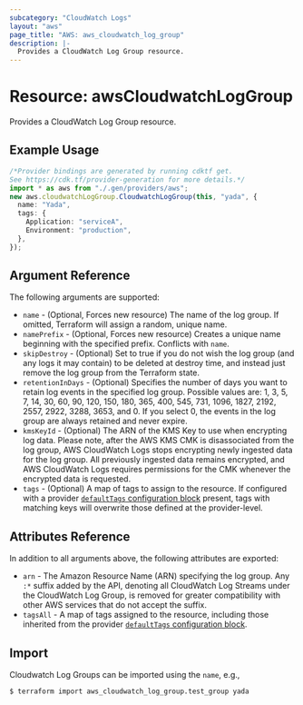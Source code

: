 ```yaml
---
subcategory: "CloudWatch Logs"
layout: "aws"
page_title: "AWS: aws_cloudwatch_log_group"
description: |-
  Provides a CloudWatch Log Group resource.
---
```


# Resource: awsCloudwatchLogGroup

Provides a CloudWatch Log Group resource.

## Example Usage

```typescript
/*Provider bindings are generated by running cdktf get.
See https://cdk.tf/provider-generation for more details.*/
import * as aws from "./.gen/providers/aws";
new aws.cloudwatchLogGroup.CloudwatchLogGroup(this, "yada", {
  name: "Yada",
  tags: {
    Application: "serviceA",
    Environment: "production",
  },
});

```

## Argument Reference

The following arguments are supported:

* `name` - (Optional, Forces new resource) The name of the log group. If omitted, Terraform will assign a random, unique name.
* `namePrefix` - (Optional, Forces new resource) Creates a unique name beginning with the specified prefix. Conflicts with `name`.
* `skipDestroy` - (Optional) Set to true if you do not wish the log group (and any logs it may contain) to be deleted at destroy time, and instead just remove the log group from the Terraform state.
* `retentionInDays` - (Optional) Specifies the number of days
  you want to retain log events in the specified log group.  Possible values are: 1, 3, 5, 7, 14, 30, 60, 90, 120, 150, 180, 365, 400, 545, 731, 1096, 1827, 2192, 2557, 2922, 3288, 3653, and 0.
  If you select 0, the events in the log group are always retained and never expire.
* `kmsKeyId` - (Optional) The ARN of the KMS Key to use when encrypting log data. Please note, after the AWS KMS CMK is disassociated from the log group,
  AWS CloudWatch Logs stops encrypting newly ingested data for the log group. All previously ingested data remains encrypted, and AWS CloudWatch Logs requires
  permissions for the CMK whenever the encrypted data is requested.
* `tags` - (Optional) A map of tags to assign to the resource. If configured with a provider [`defaultTags` configuration block](https://registry.terraform.io/providers/hashicorp/aws/latest/docs#default_tags-configuration-block) present, tags with matching keys will overwrite those defined at the provider-level.

## Attributes Reference

In addition to all arguments above, the following attributes are exported:

* `arn` - The Amazon Resource Name (ARN) specifying the log group. Any `:*` suffix added by the API, denoting all CloudWatch Log Streams under the CloudWatch Log Group, is removed for greater compatibility with other AWS services that do not accept the suffix.
* `tagsAll` - A map of tags assigned to the resource, including those inherited from the provider [`defaultTags` configuration block](https://registry.terraform.io/providers/hashicorp/aws/latest/docs#default_tags-configuration-block).

## Import

Cloudwatch Log Groups can be imported using the `name`, e.g.,

```console
$ terraform import aws_cloudwatch_log_group.test_group yada
```
